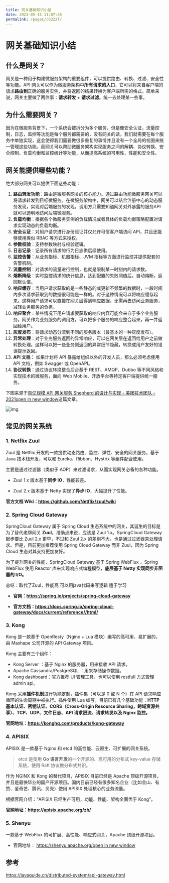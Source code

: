 ```yaml
---
title: 网关基础知识小结
date: 2023-05-15 11:07:55
permalink: /pages/c6222f/
---
```

# 网关基础知识小结

## 什么是网关？

网关是一种用于构建微服务架构的重要组件，可以提供路由、转换、过滤、安全性等功能。API 网关可以作为微服务架构中**所有请求的入口**，它可以将来自客户端的请求**路由到**正确的服务实例，并将返回的结果转换为客户端所需的格式。简单来说，网关主要做了两件事：**请求转发** + **请求过滤**。统一去处理某一些事。

## 为什么需要网关？

因为在微服务背景下，一个系统会被拆分为多个服务，但是像安全认证，流量控制，日志，监控等功能是每个服务都需要的，没有网关的话，我们就需要在每个服务中单独实现，这会使得我们需要做很多重复的事情并且没有一个全局的视图来统一管理这些功能。而网关可以帮助微服务架构实现服务之间的解耦、协议转换、安全控制、负载均衡和监控统计等功能，从而提高系统的可用性、性能和安全性。

## 网关能提供哪些功能？

绝大部分网关可以提供下面这些功能：

1. **路由转发功能**：路由是微服务网关的核心能力。通过路由功能微服务网关可以将请求转发到目标微服务。在微服务架构中，网关可以结合注册中心的动态服务发现，实现对后端服务的发现，调用方只需要知道网关对外暴露的服务API就可以透明地访问后端微服务。
2. **负载均衡**：根据各个微服务实例的负载情况或者具体的负载均衡策略配置对请求实现动态的负载均衡。
3. **安全认证**：对用户请求进行身份验证并仅允许可信客户端访问 API，并且还能够使用类似 RBAC 等方式来授权。
4. **参数校验**：支持参数映射与校验逻辑。
5. **日志记录**：记录所有请求的行为日志供后续使用。
6. **监控告警**：从业务指标、机器指标、JVM 指标等方面进行监控并提供配套的告警机制。
7. **流量控制**：对请求的流量进行控制，也就是限制某一时刻内的请求数。
8. **熔断降级**：实时监控请求的统计信息，达到配置的失败阈值后，自动熔断，返回默认值。
9. **响应缓存**：当用户请求获取的是一些静态的或更新不频繁的数据时，一段时间内多次请求获取到的数据很可能是一样的。对于这种情况可以将响应缓存起来。这样用户请求可以直接在网关层得到响应数据，无需再去访问业务服务，减轻业务服务的负担。
10. **响应聚合**：某些情况下用户请求要获取的响应内容可能会来自于多个业务服务。网关作为业务服务的调用方，可以把多个服务的响应整合起来，再一并返回给用户。
11. **灰度发布**：将请求动态分流到不同的服务版本（最基本的一种灰度发布）。
12. **异常处理**：对于业务服务返回的异常响应，可以在网关层在返回给用户之前做转换处理。这样可以把一些业务侧返回的异常细节隐藏，转换成用户友好的错误提示返回。
13. **API 文档：** 如果计划将 API 暴露给组织以外的开发人员，那么必须考虑使用 API 文档，例如 Swagger 或 OpenAPI。
14. **协议转换**：通过协议转换整合后台基于 REST、AMQP、Dubbo 等不同风格和实现技术的微服务，面向 Web Mobile、开放平台等特定客户端提供统一服务。

下图来源于[百亿规模 API 网关服务 Shepherd 的设计与实现 - 美团技术团队 - 2021open in new window](https://mp.weixin.qq.com/s/iITqdIiHi3XGKq6u6FRVdg)这篇文章。

![img](https://oscimg.oschina.net/oscnet/up-35e102c633bbe8e0dea1e075ea3fee5dcfb.png)

## 常见的网关系统

### 1. Netflix Zuul

Zuul 是 Netflix 开发的一款提供动态路由、监控、弹性、安全的网关服务，基于 Java 技术栈开发，可以和 Eureka、Ribbon、Hystrix 等组件配合使用。

主要是通过过滤器（类似于 AOP）来过滤请求，从而实现网关必备的各种功能。

- Zuul 1.x 版本基于**同步 IO**，性能较差。

- Zuul 2.x 版本基于 Netty 实现了**异步 IO**，大幅提升了性能。

**官方文档 Wiki：https://github.com/Netflix/zuul/wiki**

### 2. Spring Cloud Gateway

SpringCloud Gateway 属于 Spring Cloud 生态系统中的网关，其诞生的目标是为了替代老牌网关 **Zuul**。准确点来说，应该是 Zuul 1.x。SpringCloud Gateway 起步要比 Zuul 2.x 更早，不过和 Zuul 2.x 的差别不大，也是通过过滤器来处理请求。但是，目前更加推荐使用 Spring Cloud Gateway 而非 Zuul，因为 Spring Cloud 生态对其支持更加友好。

为了提升网关的性能，SpringCloud Gateway 基于 Spring WebFlux 。Spring WebFlux 使用 Reactor 库来实现响应式编程模型，**底层基于 Netty 实现同步非阻塞的 I/O。**

总结：取代了Zuul，性能高 可以用java代码来写逻辑  适于学习

- **官网：https://spring.io/projects/spring-cloud-gateway**

- **官方文档：https://docs.spring.io/spring-cloud-gateway/docs/current/reference//html/**

### 3. Kong

Kong 是一款基于 OpenResty（Nginx + Lua 模块）编写的高可用、易扩展的，由 Mashape 公司开源的 API Gateway 项目。

Kong 主要有三个组件：

- Kong Server ：基于 Nginx 的服务器，用来接收 API 请求。
- Apache Cassandra/PostgreSQL ：用来存储操作数据。
- Kong dashboard：官方推荐 UI 管理工具，也可以使用 restfull 方式管理 admin api。

Kong 采用**插件机制**进行功能定制，插件集（可以是 0 或 N 个）在 API 请求响应循环的生命周期中被执行。插件使用 Lua 编写，目前已有几个基础功能：**HTTP 基本认证、密钥认证、CORS（Cross-Origin Resource Sharing，跨域资源共享）、TCP、UDP、文件日志、API 请求限流、请求转发以及 Nginx 监控。**

**官网地址：https://konghq.com/products/kong-gateway**

### 4. APISIX

APISIX 是一款基于 Nginx 和 etcd 的高性能、云原生、可扩展的网关系统。

> etcd 是使用 **Go 语言开发**的一个开源的、高可用的分布式 key-value 存储系统，使用 Raft 协议做分布式共识。

作为 NGINX 和 Kong 的替代项目，APISIX 目前已经是 Apache 顶级开源项目，并且是最快毕业的国产开源项目。国内目前已经有很多知名企业（比如金山、有赞、爱奇艺、腾讯、贝壳）使用 APISIX 处理核心的业务流量。

根据官网介绍：“APISIX 已经生产可用，功能、性能、架构全面优于 Kong”。

**官网地址：https://apisix.apache.org/zh/**

### 5. Shenyu

一款基于 WebFlux 的可扩展、高性能、响应式网关，Apache 顶级开源项目。

- 官网地址： [https://shenyu.apache.org/open in new window](https://shenyu.apache.org/)

## 参考

https://javaguide.cn/distributed-system/api-gateway.html
